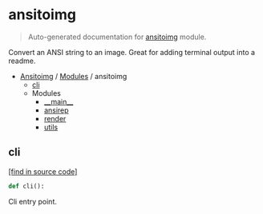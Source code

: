 # ansitoimg

> Auto-generated documentation for [ansitoimg](../../ansitoimg/__init__.py) module.

Convert an ANSI string to an image. Great for adding terminal output into a readme.

- [Ansitoimg](../README.md#ansitoimg-index) / [Modules](../README.md#ansitoimg-modules) / ansitoimg
    - [cli](#cli)
    - Modules
        - [\_\_main\_\_](module.md#__main__)
        - [ansirep](ansirep.md#ansirep)
        - [render](render.md#render)
        - [utils](utils.md#utils)

## cli

[[find in source code]](../../ansitoimg/__init__.py#L24)

```python
def cli():
```

Cli entry point.
